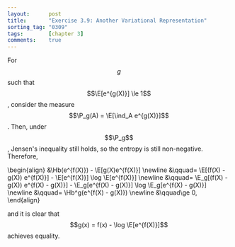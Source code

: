 ```yaml
---
layout:      post
title:       "Exercise 3.9: Another Variational Representation"
sorting_tag: "0309"
tags:        [chapter 3]
comments:    true
---
```


For $$g$$ such that $$\E[e^{g(X)}] \le 1$$, consider the measure $$\P_g(A) = \E[\ind_A e^{g(X)}]$$.
Then, under $$\P_g$$, Jensen's inequality still holds, so the entropy is still non-negative.
Therefore,

\begin{align}
    &\Hb(e^{f(X)}) - \E[g(X)e^{f(X)}] \newline
    &\qquad= \E[(f(X) - g(X)) e^{f(X)}] - \E[e^{f(X)}] \log \E[e^{f(X)}] \newline
    &\qquad= \E_g[(f(X) - g(X)) e^{f(X) - g(X)}] - \E_g[e^{f(X) - g(X)}] \log \E_g[e^{f(X) - g(X)}] \newline
    &\qquad= \Hb^g(e^{f(X) - g(X)}) \newline
    &\qquad\ge 0,
\end{align}

and it is clear that $$g(x) = f(x) - \log \E[e^{f(X)}]$$ achieves equality.